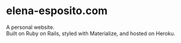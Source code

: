 # elena-esposito.com

A personal website.  
Built on Ruby on Rails, styled with Materialize, and hosted on Heroku.
